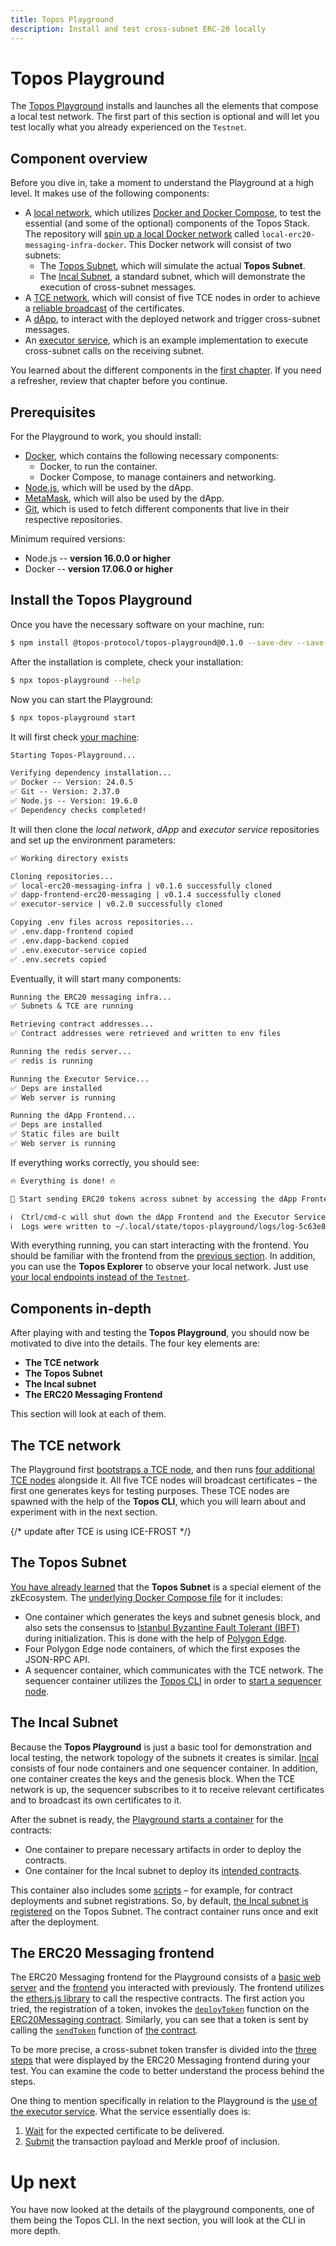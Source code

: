 ```yaml
---
title: Topos Playground
description: Install and test cross-subnet ERC-20 locally
---
```


# Topos Playground

The [Topos Playground](https://github.com/topos-protocol/topos-playground) installs and launches all the elements that compose a local test network. The first part of this section is optional and will let you test locally what you already experienced on the `Testnet`.

## Component overview

Before you dive in, take a moment to understand the Playground at a high level. It makes use of the following components:

* A [local network](https://github.com/topos-protocol/local-erc20-messaging-infra/tree/v0.1.6), which utilizes [Docker and Docker Compose](https://docs.docker.com/desktop/), to test the essential (and some of the optional) components of the Topos Stack. The repository will [spin up a local Docker network](https://docs.docker.com/network/) called `local-erc20-messaging-infra-docker`. This Docker network will consist of two subnets:
  * The [Topos Subnet](https://github.com/topos-protocol/local-erc20-messaging-infra/blob/v0.1.6/subnet-topos.yml), which will simulate the actual **Topos Subnet**.
  * The [Incal Subnet](https://github.com/topos-protocol/local-erc20-messaging-infra/blob/v0.1.6/subnet-incal.yml), a standard subnet, which will demonstrate the execution of cross-subnet messages.
* A [TCE network](https://github.com/topos-protocol/local-erc20-messaging-infra/blob/v0.1.6/tce.yml), which will consist of five TCE nodes in order to achieve a [reliable broadcast](../module-1/4-protocol.html#transmission-control-engine-tce-) of the certificates.
* A [dApp](https://github.com/topos-protocol/dapp-frontend-erc20-messaging/tree/v0.1.4), to interact with the deployed network and trigger cross-subnet messages.
* An [executor service](https://github.com/topos-protocol/executor-service/tree/v0.2.0), which is an example implementation to execute cross-subnet calls on the receiving subnet.

<HighlightBox type="info" title="Remember">

You learned about the different components in the [first chapter](../module-1/4-protocol.html#-object-object-smart-contract). If you need a refresher, review that chapter before you continue.

</HighlightBox>

## Prerequisites

For the Playground to work, you should install:

* [Docker](https://docs.docker.com/get-docker/), which contains the following necessary components:
  * Docker, to run the container.
  * Docker Compose, to manage containers and networking.
* [Node.js](https://nodejs.dev/), which will be used by the dApp.
* [MetaMask](https://metamask.io/download/), which will also be used by the dApp.
* [Git](https://git-scm.com/book/en/v2/Getting-Started-Installing-Git), which is used to fetch different components that live in their respective repositories.

<HighlightBox type="info" title="Note">

Minimum required versions:
* Node.js -- **version 16.0.0 or higher**
* Docker -- **version 17.06.0 or higher**

</HighlightBox>

## Install the Topos Playground

<Steps>
<StepItem>

Once you have the necessary software on your machine, run:

```sh
$ npm install @topos-protocol/topos-playground@0.1.0 --save-dev --save-exact
```

</StepItem>
<StepItem>

After the installation is complete, check your installation:

```sh
$ npx topos-playground --help
```

Now you can start the Playground:

```sh
$ npx topos-playground start
```

</StepItem>
<StepItem>

It will first check [your machine](./1-topos-playground.html#prerequisites):

```txt
Starting Topos-Playground...

Verifying dependency installation...
✅ Docker -- Version: 24.0.5
✅ Git -- Version: 2.37.0
✅ Node.js -- Version: 19.6.0
✅ Dependency checks completed!
```

</StepItem>
<StepItem>

It will then clone the _local network_, _dApp_ and _executor service_ repositories and set up the environment parameters:

```txt
✅ Working directory exists

Cloning repositories...
✅ local-erc20-messaging-infra | v0.1.6 successfully cloned
✅ dapp-frontend-erc20-messaging | v0.1.4 successfully cloned
✅ executor-service | v0.2.0 successfully cloned

Copying .env files across repositories...
✅ .env.dapp-frontend copied
✅ .env.dapp-backend copied
✅ .env.executor-service copied
✅ .env.secrets copied
```

</StepItem>
<StepItem>

Eventually, it will start many components:

```txt
Running the ERC20 messaging infra...
✅ Subnets & TCE are running

Retrieving contract addresses...
✅ Contract addresses were retrieved and written to env files

Running the redis server...
✅ redis is running

Running the Executor Service...
✅ Deps are installed
✅ Web server is running

Running the dApp Frontend...
✅ Deps are installed
✅ Static files are built
✅ Web server is running
```

</StepItem>
<StepItem>

If everything works correctly, you should see:

```txt
🔥 Everything is done! 🔥

🚀 Start sending ERC20 tokens across subnet by accessing the dApp Frontend at http://localhost:3001

ℹ️  Ctrl/cmd-c will shut down the dApp Frontend and the Executor Service BUT will keep subnets and the TCE running (use the clean command to shut them down)
ℹ️  Logs were written to ~/.local/state/topos-playground/logs/log-5c63e885-129b-4941-b304-bdae3b780ac5.log
```

</StepItem>
</Steps>

With everything running, you can start interacting with the frontend. You should be familiar with the frontend from the [previous section](./1-ERC20-Messaging.html). In addition, you can use the **Topos Explorer** to observe your local network. Just use [your local endpoints instead of the `Testnet`](./2-explorer.html).

## Components in-depth

After playing with and testing the **Topos Playground**, you should now be motivated to dive into the details. The four key elements are:

* **The TCE network**
* **The Topos Subnet**
* **The Incal subnet**
* **The ERC20 Messaging Frontend**

This section will look at each of them.

## The TCE network

The Playground first [bootstraps a TCE node](https://github.com/topos-protocol/local-erc20-messaging-infra/blob/c44ee1d46018eaab1e78e092393b3c75aa2ab82d/tce.yml#L11), and then runs  [four additional TCE nodes](https://github.com/topos-protocol/local-erc20-messaging-infra/blob/c44ee1d46018eaab1e78e092393b3c75aa2ab82d/tce.yml#L59) alongside it. All five TCE nodes will broadcast certificates – the first one generates keys for testing purposes. These TCE nodes are spawned with the help of the **Topos CLI**, which you will learn about and experiment with in the next section.

{/* update after TCE is using ICE-FROST */}

## The Topos Subnet

[You have already learned](../module-1/4-protocol.html#subnets) that the **Topos Subnet** is a special element of the zkEcosystem. The [underlying Docker Compose file](https://github.com/topos-protocol/local-erc20-messaging-infra/blob/main/subnet-topos.yml) for it includes:

* One container which generates the keys and subnet genesis block, and also sets the consensus to [Istanbul Byzantine Fault Tolerant (IBFT)](https://docs.kaleido.io/kaleido-platform/protocol/polygon) during initialization. This is done with the help of [Polygon Edge](https://www.kaleido.io/polygon-edge).
* Four Polygon Edge node containers, of which the first exposes the JSON-RPC API.
* A sequencer container, which communicates with the TCE network. The sequencer container utilizes the [Topos CLI](https://github.com/topos-protocol/topos) in order to [start a sequencer node](https://github.com/topos-protocol/local-erc20-messaging-infra/blob/45450c2376a3aa28a2eed7119b59c29f7625b545/subnet-topos.yml#L147).

## The Incal Subnet

Because the **Topos Playground** is just a basic tool for demonstration and local testing, the network topology of the subnets it creates is similar. [Incal](https://github.com/topos-protocol/local-erc20-messaging-infra/blob/main/subnet-incal.yml) consists of four node containers and one sequencer container. In addition, one container creates the keys and the genesis block. When the TCE network is up, the sequencer subscribes to it to receive relevant certificates and to broadcast its own certificates to it.

After the subnet is ready, the [Playground starts a container](https://github.com/topos-protocol/local-erc20-messaging-infra/blob/main/contracts.yml) for the contracts:

* One container to prepare necessary artifacts in order to deploy the contracts.
* One container for the Incal subnet to deploy its [intended contracts](https://github.com/topos-protocol/topos-smart-contracts/tree/main/scripts).

This container also includes some [scripts](https://github.com/topos-protocol/topos-smart-contracts/tree/main/scripts) – for example, for contract deployments and subnet registrations. So, by default, [the Incal subnet is registered](https://github.com/topos-protocol/local-erc20-messaging-infra/blob/45450c2376a3aa28a2eed7119b59c29f7625b545/contracts.yml#L34) on the Topos Subnet. The contract container runs once and exit after the deployment.

## The ERC20 Messaging frontend

The ERC20 Messaging frontend for the Playground consists of a [basic web server](https://github.com/topos-protocol/dapp-frontend-erc20-messaging/tree/v0.1.4/packages/backend) and the [frontend](https://github.com/topos-protocol/dapp-frontend-erc20-messaging/tree/v0.1.4/packages/frontend) you interacted with previously. The frontend utilizes the [ethers.js library](https://docs.ethers.org/v5/) to call the respective contracts. The first action you tried, the registration of a token, invokes the [`deployToken`](https://github.com/topos-protocol/dapp-frontend-erc20-messaging/blob/v0.1.4/packages/frontend/src/hooks/useRegisterToken.ts#L41) function on the [ERC20Messaging contract](https://github.com/topos-protocol/topos-smart-contracts/blob/main/contracts/examples/ERC20Messaging.sol). Similarly, you can see that a token is sent by calling the [`sendToken`](https://github.com/topos-protocol/dapp-frontend-erc20-messaging/blob/v0.1.4/packages/frontend/src/hooks/useSendToken.ts#L34) function of [the contract](https://github.com/topos-protocol/topos-smart-contracts/blob/da41ebbeaeb3ed91b5aa1c6e750f754a7316f721/contracts/examples/ERC20Messaging.sol#L97).

To be more precise, a cross-subnet token transfer is divided into the [three steps](https://github.com/topos-protocol/dapp-frontend-erc20-messaging/tree/v0.1.4/packages/frontend/src/components/steps) that were displayed by the ERC20 Messaging frontend during your test. You can examine the code to better understand the process behind the steps.

One thing to mention specifically in relation to the Playground is the [use of the executor service](https://github.com/topos-protocol/dapp-frontend-erc20-messaging/tree/v0.1.4/packages/frontend/src/components/steps/Step2.tsx#L169). What the service essentially does is:

1. [Wait](https://github.com/topos-protocol/executor-service/blob/v0.2.0/src/execute/execute.processor.ts#L84) for the expected certificate to be delivered.
2. [Submit](https://github.com/topos-protocol/executor-service/blob/v0.2.0/src/execute/execute.processor.ts#L99) the transaction payload and Merkle proof of inclusion.

# Up next

You have now looked at the details of the playground components, one of them being the Topos CLI. In the next section, you will look at the CLI in more depth.
